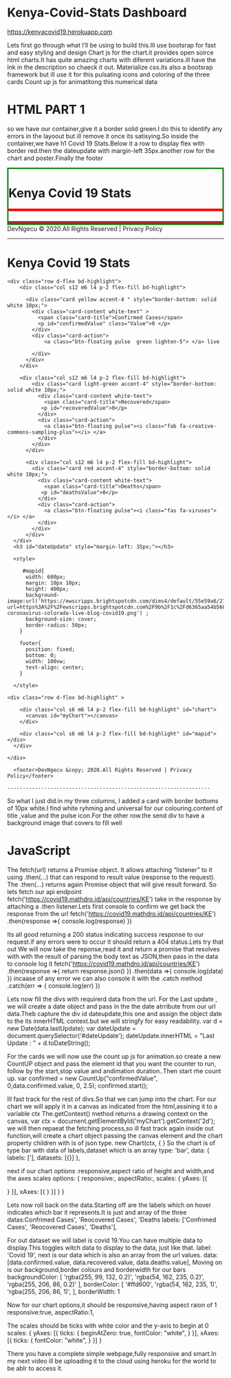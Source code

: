 # Kenya-Covid-Stats Dashboard
https://kenyacovid19.herokuapp.com

Lets first go through what I’ll be using to build this.Ill use bootsrap for fast and easy styling and design
Chart js for the chart.it provides open soirce html charts.It has quite amazing charts with diferent variations.ill have the lnk in the description so chaeck it out.
Materialize css.its also a bootsrap framework but ill use it for this pulsating icons and coloring of the three cards
Count up js for animatitong this numerical data

# HTML PART 1

so we have our container,give it a border solid green.I do this to identify any errors in the layoout but ill remove it once its satisying.So inside the container,we have h1 Covid 19 Stats.Below it a row to display flex with border red.then the dateupdate with margin-left 35px.another row for the chart and poster.Finally the footer

<div class="container" style="border:solid green">
<h1>Kenya Covid 19 Stats</h1>

<div class="row d-flex" style="border: solid red;">

</div>

<h3 id="dateUpadte" style="margin-left: 35px;">
</h3>
<div class="row d-flex" style="border: solid brown;">

</div>


</div>
<footer>DevNgecu &copy; 2020.All Rights Reserved | Privacy Policy</footer>



-----------------------------------------------------------------------

<div class="container">
    <h1>Kenya Covid 19 Stats</h1>
    
    <div class="row d-flex bd-highlight">
        <div class="col s12 m6 l4 p-2 flex-fill bd-highlight">
           
          <div class="card yellow accent-4 " style="border-bottom: solid white 10px;">
            <div class="card-content white-text" >
              <span class="card-title">Confirmed Cases</span>
              <p id="confirmedValue" class="Value">0 </p>
            </div>
            <div class="card-action">
                <a class="btn-floating pulse  green lighten-5"> </a> live
              
            </div>
          </div>
        </div>

        <div class="col s12 m6 l4 p-2 flex-fill bd-highlight">
            <div class="card light-green accent-4" style="border-bottom: solid white 10px;">
              <div class="card-content white-text">
                <span class="card-title">Recovered</span>
               <p id="recoveredValue">0</p>
              </div>
              <div class="card-action">
                <a class="btn-floating pulse"><i class="fab fa-creative-commons-sampling-plus"></i> </a>
              </div>
            </div>
          </div>

          <div class="col s12 m6 l4 p-2 flex-fill bd-highlight">
            <div class="card red accent-4" style="border-bottom: solid white 10px;">
              <div class="card-content white-text">
                <span class="card-title">Deaths</span>
               <p id="deathsValue">0</p> 
              </div>
              <div class="card-action">
                <a class="btn-floating pulse"><i class="fas fa-viruses"></i> </a>
              </div>
            </div>
          </div>
      </div>
      <h3 id="dateUpdate" style="margin-left: 35px;"></h3>

      <style>
        
         #mapid{
          width: 600px;
          margin: 10px 10px;
          height: 400px;
          background-image:url('https://ewscripps.brightspotcdn.com/dims4/default/55e59a6/2147483647/strip/true/crop/1280x720+0+0/resize/1280x720!/quality/90/?url=https%3A%2F%2Fewscripps.brightspotcdn.com%2F9b%2F1c%2Fd6365aa54b5687a3cb1386a180db%2Fupdate-coronavirus-colorado-live-blog-covid19.png') ;
          background-size: cover;
          border-radius: 50px;
        }
       
        footer{
          position: fixed;
          bottom: 0;
          width: 100vw;
          text-align: center;
        }
       
      </style>
    
    <div class="row d-flex bd-highlight" >
        
        <div class="col s6 m6 l4 p-2 flex-fill bd-highlight" id="chart">
          <canvas id="myChart"></canvas>
        </div>
        
        <div class="col s6 m6 l4 p-2 flex-fill bd-highlight" id="mapid"> </div>
      </div>
      
    </div>
          
      <footer>DevNgecu &copy; 2020.All Rights Reserved | Privacy Policy</footer>

    ------------------------------------------------------------------

So what I just did.in my three columns, I added a card with border bottoms of 10px white.I find white ryhming and universal for our colouring.content of title ,value and the pulse icon.For the other row.the send div to have a background image that covers to fill well

# JavaScript

The fetch(url) returns a Promise object. It allows attaching “listener” to it using .then(…) that can respond to result value (response to the request). The .then(…) returns again Promise object that will give result forward.
So lets fetch our api endpoint
fetch('https://covid19.mathdro.id/api/countries/KE')
take in the response by attaching a .then listener.Lets first console to confirm we get back the response from the url
fetch('https://covid19.mathdro.id/api/countries/KE')
.then(response =>{
console.log(response)
})

Its all good returning a 200 status indicating success response to our request.if any errors were to occur it should return a 404 status.Lets try that out
We will now take the reponse,read it and return a promise that resolves with with the result of parsing the body text as JSON,then pass in the data to console log it
fetch('https://covid19.mathdro.id/api/countries/KE')
.then(response =>{
return response.json()
})
.then(data =>{
console.log(data)
})
incaase of any error we can also console it with the .catch method
.catch(err => {
console.log(err)
})

Lets now fill the divs with requirerd data from the url.
For the Last update , we will create a date object and pass in the the date atrribute from our url data.Theb capture the div id dateupdate,this one and assign the object date to the its innerHTML context.but we will stringfy for easy readability.
var d = new Date(data.lastUpdate);
var dateUpdate = document.querySelector('#dateUpdate');
dateUpdate.innerHTML = "Last Update : " + d.toDateString();

For the cards we will now use the count up js for animation.so create a new CountUP object and pass the element id that you want the counter to run, follow by the start,stop value and andimation duration..Then start rhe count up.
var confirmed = new CountUp("confirmedValue", 0,data.confirmed.value, 0, 2.5);
confirmed.start();

Ill fast track for the rest of divs.So that we can jump into the chart.
For our chart we will apply it in a canvas as indicated from the html,assining it to a variable ctx
The.getContext() method returns a drawing context on the canvas,
var ctx = document.getElementById('myChart').getContext('2d');
we will then repaeat the fetching process,so ill fast track again
inside out function,will create a chart object passing the canvas element and the chart property children with is of json type.
new Chart(ctx, { }
So the chart is of type bar with data of labels,dataset which is an array
type: 'bar',
data: {
labels: ['],
datasets: [{}]
},

next if our chart options :responsive,aspect ratio of height and width,and the axes scales
options: {
responsive:,
aspectRatio:,
scales: {
yAxes: [{

}
}],
xAxes: [{
}
}]
}
}

Lets now roll back on the data.Starting off are the labels which on hover indicates which bar it represents.It is just and array of the three datas:Confrimed Cases', 'Reocovered Cases', 'Deaths
labels: ['Confrimed Cases', 'Reocovered Cases', 'Deaths'],

For out dataset we will label is covid 19.You can have multiple data to display.This toggles witch data to display to the data, just like that.
label: 'Covid 19',
next is our data which is also an array from the url values.
data: [data.confirmed.value, data.recovered.value, data.deaths.value],
Moving on is our background,border colours and borderwidth for our bars
backgroundColor: [
'rgba(255, 99, 132, 0.2)',
'rgba(54, 162, 235, 0.2)',
'rgba(255, 206, 86, 0.2)'
],
borderColor: [
'#ffd600',
'rgba(54, 162, 235, 1)',
'rgba(255, 206, 86, 1)',
],
borderWidth: 1

Now for  our chart options,it should be responsive,having aspect raion of 1
responsive:true,
aspectRatio:1,

The scales should be ticks with white color and the y-axis to begin at 0
scales: {
yAxes: [{
ticks: {
beginAtZero: true,
fontColor: "white",
}
}],
xAxes: [{
ticks: {
fontColor: "white",
}
}]
}

There you have a complete simple webpage,fully responsive and smart.In my next video ill be uploading it to the cloud using heroku for the world to be ablr to access it.
